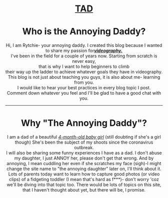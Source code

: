<!DOCTYPE html>
<html lang="en" dir="ltr">
<head>
  <meta charset="utf-8">
  <title>About</title>
</head>
<center>
  <body>
  <h1><strong><a href="index.html">TAD</a></strong></h1>
  <h1>Who is the Annoying Daddy?</h1>
  <p>
    Hi, I am Rytchie- your annoying daddy. I created this blog because I wanted to share my passion for<em><strong><a href="https://www.facebook.com/RytHeTv">videography.</a></strong></em>
    <br>I've been in the field for a couple of years now. Starting from scratch is never easy,
    <br> that is why I want to help beginners to climb <br>their way up the ladder to achieve whatever goals they have in videography.
    <br>This blog is not just about teaching you guys, it is also about me- learning from you.
    <br> I would like to hear your best practices in every blog topic I post.
    <br>Comment down whatever you feel and I'll be glad to have a good chat with you.
  </p>
  <hr>
  <h1>Why "The Annoying Daddy"?</h1>
  <p>I am a dad of a beautiful <em><a href=https://www.facebook.com/photo?fbid=4097828806899835&set=picfp.100000182683347">4-month-old baby girl</a></em> (still doubting if she's a girl though) She's been the subject of my shoots since the
    coronavirus outbreak.
    <br>I will also be sharing some funny experiences I have as a dad. I don't abuse my daughter, I just ANNOY her, please don't get that wrong.
    And by annoying, I mean cuddling her even if she scratches my face (sigh)-I might change the site name to "the annoying daughter" later on, I'll think about it.
    Lots of parents today want to learn how to capture good photos (or video clips) of a fidgeting toddler (I mean that's hard as f***)- don't worry 'coz we'll be diving into that topic too. There would be lots of topics on this site, that I haven't
    thought about yet, but there will be, I promise.
  </p>
</center>
</body>
</html>
